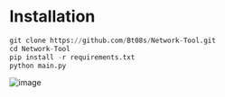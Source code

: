 # Installation
```py
git clone https://github.com/Bt08s/Network-Tool.git
cd Network-Tool
pip install -r requirements.txt
python main.py
```

![image](https://github.com/Bt08s/Network-Tool/assets/68190921/d26dd242-7d4f-4c87-be4e-c38a36a5228c)
